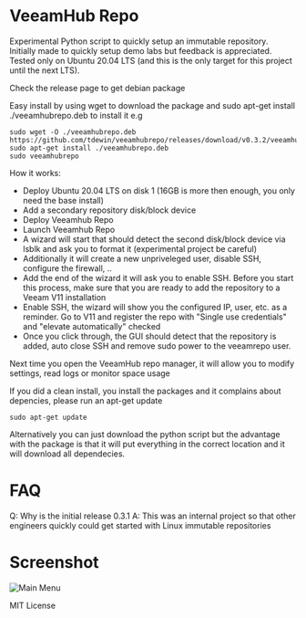 # VeeamHub Repo

Experimental Python script to quickly setup an immutable repository. Initially made to quickly setup demo labs but feedback is appreciated. Tested only on Ubuntu 20.04 LTS (and this is the only target for this project until the next LTS).

Check the release page to get debian package

Easy install by using wget to download the package and sudo apt-get install ./veeamhubrepo.deb to install it e.g
```
sudo wget -O ./veeamhubrepo.deb https://github.com/tdewin/veeamhubrepo/releases/download/v0.3.2/veeamhubrepo_noarch.deb
sudo apt-get install ./veeamhubrepo.deb
sudo veeamhubrepo
```

How it works:
- Deploy Ubuntu 20.04 LTS on disk 1 (16GB is more then enough, you only need the base install)
- Add a secondary repository disk/block device
- Deploy Veeamhub Repo
- Launch Veeamhub Repo
- A wizard will start that should detect the second disk/block device via lsblk and ask you to format it (experimental project be careful)
- Additionally it will create a new unpriveleged user, disable SSH, configure the firewall, ..
- Add the end of the wizard it will ask you to enable SSH. Before you start this process, make sure that you are ready to add the repository to a Veeam V11 installation
- Enable SSH, the wizard will show you the configured IP, user, etc. as a reminder. Go to V11 and register the repo with "Single use credentials" and "elevate automatically" checked
- Once you click through, the GUI should detect that the repository is added, auto close SSH and remove sudo power to the veeamrepo user. 

Next time you open the VeeamHub repo manager, it will allow you to modify settings, read logs or monitor space usage


If you did a clean install, you install the packages and it complains about depencies, please run an apt-get update
```
sudo apt-get update
```

Alternatively you can just download the python script but the advantage with the package is that it will put everything in the correct location and it will download all dependecies.


# FAQ

Q: Why is the initial release 0.3.1
A: This was an internal project so that other engineers quickly could get started with Linux immutable repositories


# Screenshot

![Main Menu](https://raw.githubusercontent.com/tdewin/veeamhubrepo/main/media/screenshot_main.png)

MIT License 
 
